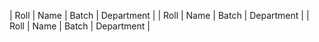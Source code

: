 | Roll | Name | Batch | Department |
| Roll | Name | Batch | Department |
| Roll | Name | Batch | Department |
